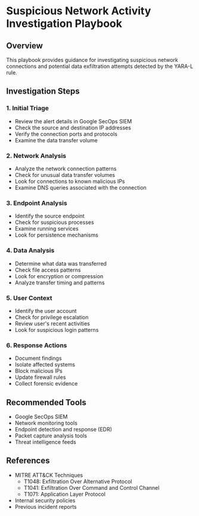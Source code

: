 # Suspicious Network Activity Investigation Playbook

## Overview
This playbook provides guidance for investigating suspicious network connections and potential data exfiltration attempts detected by the YARA-L rule.

## Investigation Steps

### 1. Initial Triage
- Review the alert details in Google SecOps SIEM
- Check the source and destination IP addresses
- Verify the connection ports and protocols
- Examine the data transfer volume

### 2. Network Analysis
- Analyze the network connection patterns
- Check for unusual data transfer volumes
- Look for connections to known malicious IPs
- Examine DNS queries associated with the connection

### 3. Endpoint Analysis
- Identify the source endpoint
- Check for suspicious processes
- Examine running services
- Look for persistence mechanisms

### 4. Data Analysis
- Determine what data was transferred
- Check file access patterns
- Look for encryption or compression
- Analyze transfer timing and patterns

### 5. User Context
- Identify the user account
- Check for privilege escalation
- Review user's recent activities
- Look for suspicious login patterns

### 6. Response Actions
- Document findings
- Isolate affected systems
- Block malicious IPs
- Update firewall rules
- Collect forensic evidence

## Recommended Tools
- Google SecOps SIEM
- Network monitoring tools
- Endpoint detection and response (EDR)
- Packet capture analysis tools
- Threat intelligence feeds

## References
- MITRE ATT&CK Techniques
  - T1048: Exfiltration Over Alternative Protocol
  - T1041: Exfiltration Over Command and Control Channel
  - T1071: Application Layer Protocol
- Internal security policies
- Previous incident reports 